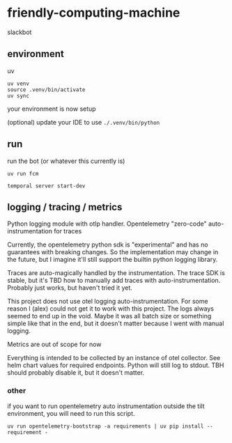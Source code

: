 # friendly-computing-machine
slackbot

## environment
uv
```
uv venv
source .venv/bin/activate
uv sync
```

your environment is now setup

(optional) update your IDE to use `./.venv/bin/python`

## run
run the bot (or whatever this currently is)
```
uv run fcm
```
```
temporal server start-dev
```

## logging / tracing / metrics

Python logging module with otlp handler. Opentelemetry "zero-code" auto-instrumentation for traces

Currently, the opentelemetry python sdk is "experimental" and has no guarantees with breaking changes.
So the implementation may change in the future, but I imagine it'll still support the builtin python logging library.

Traces are auto-magically handled by the instrumentation. The trace SDK is stable, but it's TBD how to manually
add traces with auto-instrumentation. Probably just works, but haven't tried it yet.

This project does not use otel logging auto-instrumentation. For some reason I (alex) could not get it to work with this
project. The logs always seemed to end up in the void. Maybe it was all batch size or something simple like that in the
end, but it doesn't matter because I went with manual logging.

Metrics are out of scope for now

Everything is intended to be collected by an instance of otel collector. See helm chart values for required endpoints.
Python will still log to stdout. TBH should probably disable it, but it doesn't matter.

### other

if you want to run opentelemetry auto instrumentation outside the tilt environment, you will need to run this script.
```
uv run opentelemetry-bootstrap -a requirements | uv pip install --requirement -
```
